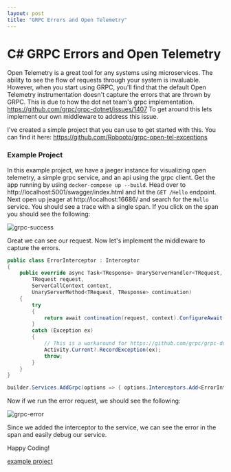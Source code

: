 ```yaml
---
layout: post
title: "GRPC Errors and Open Telemetry"
---
```


# [](#C#-grpc-errors-and-open-telemetry) C# GRPC Errors and Open Telemetry

Open Telemetry is a great tool for any systems using microservices.  The ability to see the flow of requests through your system is invaluable.  However, when you start using GRPC, you'll find that the default Open Telemetry instrumentation doesn't capture the errors that are thrown by GRPC.  This is due to how the dot net team's grpc implementation. https://github.com/grpc/grpc-dotnet/issues/1407 To get around this lets implement our own middleware to address this issue.

I've created a simple project that you can use to get started with this.  You can find it here: https://github.com/Robooto/grpc-open-tel-exceptions

### [](#example-project)Example Project

In this example project, we have a jaeger instance for visualizing open telemetry, a simple grpc service, and an api using the grpc client.  Get the app running by using `docker-compose up --build`.  Head over to http://localhost:5001/swagger/index.html and hit the `GET /Hello` endpoint.  Next open up jeager at http://localhost:16686/ and search for the `Hello` service.  You should see a trace with a single span.  If you click on the span you should see the following:

![grpc-success](/assets/images/grpc-success.png)

Great we can see our request.  Now let's implement the middleware to capture the errors.

```c#
public class ErrorInterceptor : Interceptor
{
    public override async Task<TResponse> UnaryServerHandler<TRequest, TResponse>(
        TRequest request,
        ServerCallContext context,
        UnaryServerMethod<TRequest, TResponse> continuation)
    {
        try
        {
            return await continuation(request, context).ConfigureAwait(false);
        }
        catch (Exception ex)
        {
            // This is a workaround for https://github.com/grpc/grpc-dotnet/issues/1407
            Activity.Current?.RecordException(ex);
            throw;
        }
    }
}
```

```c#
builder.Services.AddGrpc(options => { options.Interceptors.Add<ErrorInterceptor>();});
```

Now if we run the error request, we should see the following:

![grpc-error](/assets/images/grpc-error.png)

Since we added the interceptor to the service, we can see the error in the span and easily debug our service.

Happy Coding!

[example project](https://github.com/Robooto/grpc-open-tel-exceptions)

